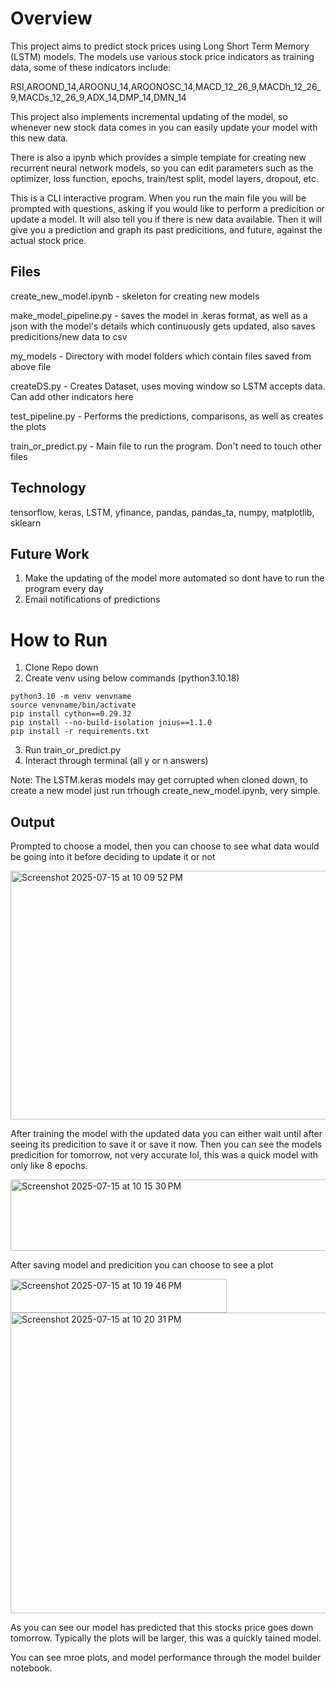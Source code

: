 # Overview
This project aims to predict stock prices using Long Short Term Memory (LSTM) models. The models use various stock price indicators as training data, some of these indicators include:

RSI,AROOND_14,AROONU_14,AROONOSC_14,MACD_12_26_9,MACDh_12_26_9,MACDs_12_26_9,ADX_14,DMP_14,DMN_14

This project also implements incremental updating of the model, so whenever new stock data comes in you can easily update your model with this new data. 

There is also a ipynb which provides a simple template for creating new recurrent neural network models, so you can edit parameters such as the optimizer, loss function, epochs, train/test split, model layers, dropout, etc.

This is a CLI interactive program. When you run the main file you will be prompted with questions, asking if you would like to perform a predicition or update a model. It will also tell you if there is new data available. Then it will give you a prediction and graph its past predicitions, and future, against the actual stock price.

## Files
create_new_model.ipynb - skeleton for creating new models

make_model_pipeline.py - saves the model in .keras format, as well as a json with the model's details which continuously gets updated, also saves predicitions/new data to csv

my_models - Directory with model folders which contain files saved from above file

createDS.py - Creates Dataset, uses moving window so LSTM accepts data. Can add other indicators here

test_pipeline.py - Performs the predictions, comparisons, as well as creates the plots

train_or_predict.py - Main file to run the program. Don't need to touch other files

## Technology
tensorflow, keras, LSTM, yfinance, pandas, pandas_ta, numpy, matplotlib, sklearn

## Future Work
1. Make the updating of the model more automated so dont have to run the program every day
2. Email notifications of predictions


# How to Run

1. Clone Repo down
2. Create venv using below commands (python3.10.18)
```
python3.10 -m venv venvname
source venvname/bin/activate
pip install cython==0.29.32 
pip install --no-build-isolation jnius==1.1.0
pip install -r requirements.txt
```
3. Run train_or_predict.py
4. Interact through terminal (all y or n answers)

Note: The LSTM.keras models may get corrupted when cloned down, to create a new model just run trhough create_new_model.ipynb, very simple.

## Output

Prompted to choose a model, then you can choose to see what data would be going into it before deciding to update it or not

<img width="991" height="398" alt="Screenshot 2025-07-15 at 10 09 52 PM" src="https://github.com/user-attachments/assets/c09e78ee-f408-4101-93b8-298d27eb1e17" />

After training the model with the updated data you can either wait until after seeing its predicition to save it or save it now. Then you can see the models predicition for tomorrow, not very accurate lol, this was a quick model with only like 8 epochs.

<img width="878" height="114" alt="Screenshot 2025-07-15 at 10 15 30 PM" src="https://github.com/user-attachments/assets/97223b83-c7a3-49c8-98af-a8b639d477a2" />

After saving model and predicition you can choose to see a plot

<img width="346" height="54" alt="Screenshot 2025-07-15 at 10 19 46 PM" src="https://github.com/user-attachments/assets/f4be5a01-942e-451f-8aec-50451ac37aee" />
<img width="645" height="481" alt="Screenshot 2025-07-15 at 10 20 31 PM" src="https://github.com/user-attachments/assets/71baf6ed-4ae5-41b2-839a-2c9e8fbbb1ec" />

As you can see our model has predicted that this stocks price goes down tomorrow. Typically the plots will be larger, this was a quickly tained model.

You can see mroe plots, and model performance through the model builder notebook.







